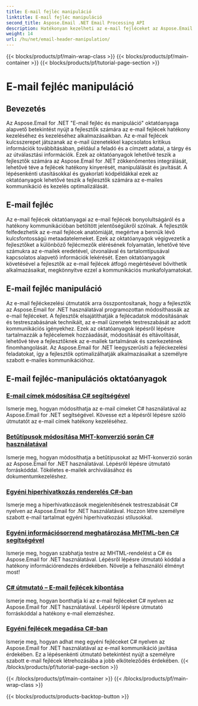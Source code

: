 ```yaml
---
title: E-mail fejléc manipuláció
linktitle: E-mail fejléc manipuláció
second_title: Aspose.Email .NET Email Processing API
description: Hatékonyan kezelheti az e-mail fejléceket az Aspose.Email for .NET oktatóanyagával. Tanulja meg a fejlécek kinyerését, módosítását és személyre szabását a továbbfejlesztett kommunikáció érdekében.
weight: 14
url: /hu/net/email-header-manipulation/
---
```


{{< blocks/products/pf/main-wrap-class >}}
{{< blocks/products/pf/main-container >}}
{{< blocks/products/pf/tutorial-page-section >}}

# E-mail fejléc manipuláció


## Bevezetés

Az Aspose.Email for .NET "E-mail fejléc és manipuláció" oktatóanyaga alapvető betekintést nyújt a fejlesztők számára az e-mail fejlécek hatékony kezeléséhez és kezeléséhez alkalmazásaikban. Az e-mail fejlécek kulcsszerepet játszanak az e-mail üzenetekkel kapcsolatos kritikus információk továbbításában, például a feladó és a címzett adatai, a tárgy és az útválasztási információk. Ezek az oktatóanyagok lehetővé teszik a fejlesztők számára az Aspose.Email for .NET zökkenőmentes integrálását, lehetővé téve a fejlécek hatékony kinyerését, manipulálását és javítását. A lépésenkénti utasításokkal és gyakorlati kódpéldákkal ezek az oktatóanyagok lehetővé teszik a fejlesztők számára az e-mailes kommunikáció és kezelés optimalizálását.

## E-mail fejléc

Az e-mail fejlécek oktatóanyagai az e-mail fejlécek bonyolultságáról és a hatékony kommunikációban betöltött jelentőségükről szólnak. A fejlesztők felfedezhetik az e-mail fejlécek anatómiáját, megértve a bennük lévő kulcsfontosságú metaadatelemeket. Ezek az oktatóanyagok végigvezetik a fejlesztőket a különböző fejlécmezők elérésének folyamatán, lehetővé téve számukra az e-mailek eredetével, útvonalával és tartalomtípusával kapcsolatos alapvető információk lekérését. Ezen oktatóanyagok követésével a fejlesztők az e-mail fejlécek átfogó megértésével bővíthetik alkalmazásaikat, megkönnyítve ezzel a kommunikációs munkafolyamatokat.

## E-mail fejléc manipuláció

Az e-mail fejléckezelési útmutatók arra összpontosítanak, hogy a fejlesztők az Aspose.Email for .NET használatával programozottan módosíthassák az e-mail fejléceket. A fejlesztők elsajátíthatják a fejlécadatok módosításának és testreszabásának technikáit, az e-mail üzenetek testreszabását az adott kommunikációs igényekhez. Ezek az oktatóanyagok lépésről lépésre tartalmazzák a fejlécelemek hozzáadását, módosítását és eltávolítását, lehetővé téve a fejlesztőknek az e-mailek tartalmának és szerkezetének finomhangolását. Az Aspose.Email for .NET leegyszerűsíti a fejléckezelési feladatokat, így a fejlesztők optimalizálhatják alkalmazásaikat a személyre szabott e-mailes kommunikációhoz.

## E-mail fejléc-manipulációs oktatóanyagok
### [E-mail címek módosítása C# segítségével](./modifying-email-addresses-with-csharp/)
Ismerje meg, hogyan módosíthatja az e-mail címeket C# használatával az Aspose.Email for .NET segítségével. Kövesse ezt a lépésről lépésre szóló útmutatót az e-mail címek hatékony kezeléséhez.
### [Betűtípusok módosítása MHT-konverzió során C# használatával](./changing-fonts-during-mht-conversion-using-csharp/)
Ismerje meg, hogyan módosíthatja a betűtípusokat az MHT-konverzió során az Aspose.Email for .NET használatával. Lépésről lépésre útmutató forráskóddal. Tökéletes e-mailek archiválásához és dokumentumkezeléshez.
### [ Egyéni hiperhivatkozás renderelés C#-ban](./custom-hyperlink-rendering-in-csharp/)
Ismerje meg a hiperhivatkozások megjelenítésének testreszabását C# nyelven az Aspose.Email for .NET használatával. Hozzon létre személyre szabott e-mail tartalmat egyéni hiperhivatkozási stílusokkal.
### [Egyéni információsorrend meghatározása MHTML-ben C# segítségével](./defining-custom-order-of-information-in-mhtml-with-csharp/)
Ismerje meg, hogyan szabhatja testre az MHTML-rendelést a C# és Aspose.Email for .NET használatával. Lépésről lépésre útmutató kóddal a hatékony információrendezés érdekében. Növelje a felhasználói élményt most!
### [C# útmutató – E-mail fejlécek kibontása](./csharp-guide-extracting-email-headers/)
Ismerje meg, hogyan bonthatja ki az e-mail fejléceket C# nyelven az Aspose.Email for .NET használatával. Lépésről lépésre útmutató forráskóddal a hatékony e-mail elemzéshez. 
### [Egyéni fejlécek megadása C#-ban](./specifying-custom-headers-in-csharp/)
Ismerje meg, hogyan adhat meg egyéni fejléceket C# nyelven az Aspose.Email for .NET használatával az e-mail kommunikáció javítása érdekében. Ez a lépésenkénti útmutató betekintést nyújt a személyre szabott e-mail fejlécek létrehozásába a jobb elköteleződés érdekében.
{{< /blocks/products/pf/tutorial-page-section >}}

{{< /blocks/products/pf/main-container >}}
{{< /blocks/products/pf/main-wrap-class >}}

{{< blocks/products/products-backtop-button >}}
